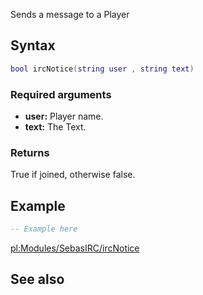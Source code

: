 Sends a message to a Player

Syntax
------

``` lua
bool ircNotice(string user , string text)
```

### Required arguments

-   **user:** Player name.
-   **text:** The Text.

### Returns

True if joined, otherwise false.

Example
-------

``` lua
-- Example here
```

[pl:Modules/SebasIRC/ircNotice](/pl:Modules/SebasIRC/ircNotice.md "wikilink")

See also
--------
